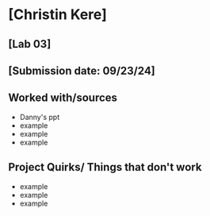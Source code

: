 # [Christin Kere]
## [Lab 03]
## [Submission date: 09/23/24]
## Worked with/sources 
* Danny's ppt
* example
* example
* example
## Project Quirks/ Things that don't work
* example
* example
* example
